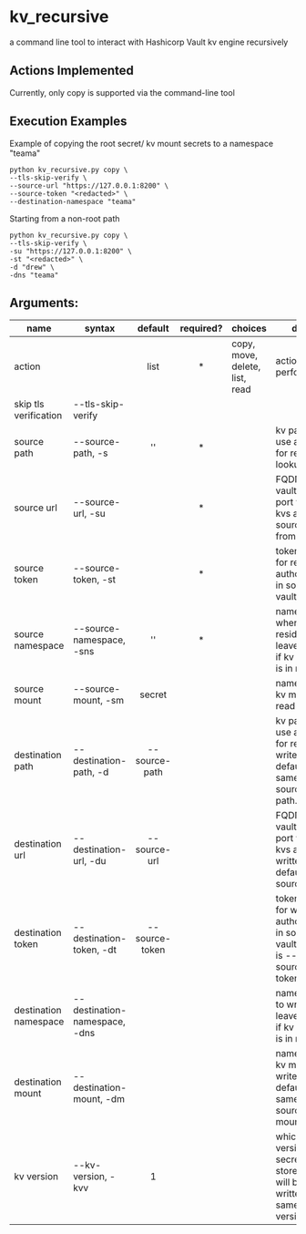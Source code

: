 # kv_recursive
a command line tool to interact with Hashicorp Vault kv engine recursively

## Actions Implemented

Currently, only copy is supported via the command-line tool

## Execution Examples

Example of copying the root secret/ kv mount secrets to a namespace "teama"
```
python kv_recursive.py copy \
--tls-skip-verify \
--source-url "https://127.0.0.1:8200" \
--source-token "<redacted>" \
--destination-namespace "teama"
```

Starting from a non-root path
```
python kv_recursive.py copy \
--tls-skip-verify \
-su "https://127.0.0.1:8200" \
-st "<redacted>" \
-d "drew" \
-dns "teama"
```

## Arguments:

| name                  | syntax                        |     default    | required? | choices                        | desc.                                                                          |
|-----------------------|-------------------------------|:--------------:|:---------:|--------------------------------|--------------------------------------------------------------------------------|
| action                |                               |      list      |     *     | copy, move, delete, list, read | action to perform                                                              |
| skip tls verification | --tls-skip-verify             |                |           |                                |                                                                                |
| source path           | --source-path, -s             |       ''       |     *     |                                | kv path to use as root for recursion lookup                                    |
| source url            | --source-url, -su             |                |     *     |                                | FQDN of vault url with port where kvs are sourced from                         |
| source token          | --source-token, -st           |                |     *     |                                | token used for read authorization in source vault                              |
| source namespace      | --source-namespace, -sns      |       ''       |     *     |                                | namespace where kv resides. leave empty if kv mount is in root                 |
| source mount          | --source-mount, -sm           |     secret     |           |                                | name of the kv mount to read from                                              |
| destination path      | --destination-path, -d        |  --source-path |           |                                | kv path to use as root for recursion write. defaults to same as --source-path. |
| destination url       | --destination-url, -du        |  --source-url  |           |                                | FQDN of vault url with port where kvs are written to. default is --source-url  |
| destination token     | --destination-token, -dt      | --source-token |           |                                | token used for write authorization in source vault. default is --source-token  |
| destination namespace | --destination-namespace, -dns |                |           |                                | namespace to write kvs. leave empty if kv mount is in root                     |
| destination mount     | --destination-mount, -dm      |                |           |                                | name of the kv mount to write to. default is same as --source-mount            |
| kv version            | --kv-version, -kvv            |        1       |           |                                | which kv version secrets are stored as. will be written using same version     |